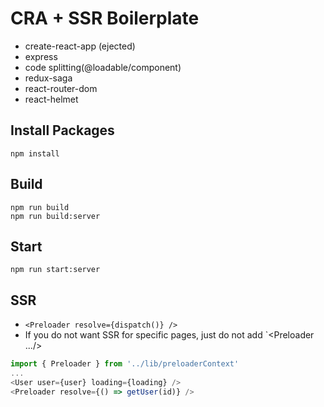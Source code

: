 # CRA + SSR Boilerplate

-   create-react-app (ejected)
-   express
-   code splitting(@loadable/component)
-   redux-saga
-   react-router-dom
-   react-helmet

## Install Packages

```shell
npm install
```

## Build

```shell
npm run build
npm run build:server
```

## Start

```shell
npm run start:server
```

## SSR

-   `<Preloader resolve={dispatch()} />`
-   If you do not want SSR for specific pages, just do not add `<Preloader .../>

```javascript
import { Preloader } from '../lib/preloaderContext'
...
<User user={user} loading={loading} />
<Preloader resolve={() => getUser(id)} />
```
